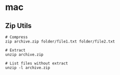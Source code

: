 # mac

## Zip Utils
```
# Compress
zip archive.zip folder/file1.txt folder/file2.txt

# Extract
unzip archive.zip

# List files without extract
unzip -l archive.zip

```
